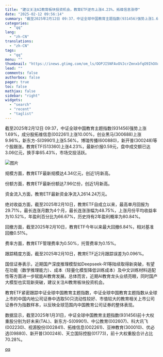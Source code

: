 ```yaml
---
title: "建议关注AI教育板块投资机会，教育ETF逆市上涨4.23%，拓维信息涨停"
date: "2025-02-12 09:56:14"
summary: "截至2025年2月12日 09:37，中证全球中国教育主题指数(931456)强势上涨1.69%，成..."
categories:
  - "qq"
lang:
  - "zh-CN"
translations:
  - "zh-CN"
tags:
  - "qq"
menu: ""
thumbnail: "https://inews.gtimg.com/om_ls/OOPJI5NFAvOVJcrZmnxbfqO9IhOXqXcmD7j9aw09sRg6UAA_640360/0"
lead: ""
comments: false
authorbox: false
pager: true
toc: false
mathjax: false
sidebar: "right"
widgets:
  - "search"
  - "recent"
  - "taglist"
---
```


截至2025年2月12日 09:37，中证全球中国教育主题指数(931456)强势上涨1.69%，成分股拓维信息(002261)上涨10.00%，创业黑马(300688)上涨9.96%，新东方-S(09901)上涨5.56%，博瑞传播(600880)，新开普(300248)等个股跟涨。教育ETF(513360)上涨4.23%，最新价报0.59元，盘中成交额已达3.06亿元，换手率65.43%，市场交投活跃。

![图片](https://inews.gtimg.com/om_bt/Op7-K-Ox2NAK-ScRgWeO-0qZ4rjmHzJRSpEqyH_oFPfKwAA/641)

规模方面，教育ETF最新规模达4.34亿元，创近1月新高。

份额方面，教育ETF最新份额达7.96亿份，创近1月新高。

资金流入方面，教育ETF最新资金净流入2614.24万元。

绝对收益方面，截至2025年2月10日，教育ETF自成立以来，最高单月回报为29.71%，最长连涨月数为4个月，最长连涨涨幅为48.75%，上涨月份平均收益率为10.52%，年盈利百分比为66.67%，历史持有2年盈利概率为80.84%。

回撤方面，截至2025年2月10日，教育ETF今年以来最大回撤6.84%，相对基准回撤0.51%。

费率方面，教育ETF管理费率为0.50%，托管费率为0.15%。

跟踪精度方面，截至2025年2月10日，教育ETF近2月跟踪误差为0.096%。

国信证券表示，近期国产深度推理模型如Deepseek-R1等陆续取得新突破，有望在功能（数学推理能力）、成本（轻量化模型降低训练成本）及中文训练材料适配性等方面进一步赋能AI教育发展。总体而言，近期AI教育龙头业绩亮眼，同时国产大模型也实现新突破，建议关注AI教育板块投资机会。

教育ETF紧密跟踪中证全球中国教育主题指数，中证全球中国教育主题指数从全球上市的中国内地公司证券中选取50只流动性较好、市值较大的教育相关上市公司证券作为指数样本，以反映全球范围内中国教育公司证券的整体表现。

数据显示，截至2025年1月31日，中证全球中国教育主题指数(931456)前十大权重股分别为好未来(TAL)、新东方-S(09901)、中公教育(002607)、科大讯飞(002230)、视源股份(002841)、拓维信息(002261)、豆神教育(300010)、优必选(09880)、新开普(300248)、天立国际控股(01773)，前十大权重股合计占比70.28%。

[qq](https://new.qq.com/rain/a/20250212A02FV000)

